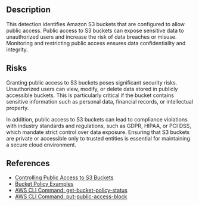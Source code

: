 ## Description

This detection identifies Amazon S3 buckets that are configured to allow public access. Public access to S3 buckets can expose sensitive data to unauthorized users and increase the risk of data breaches or misuse. Monitoring and restricting public access ensures data confidentiality and integrity.

## Risks

Granting public access to S3 buckets poses significant security risks. Unauthorized users can view, modify, or delete data stored in publicly accessible buckets. This is particularly critical if the bucket contains sensitive information such as personal data, financial records, or intellectual property.

In addition, public access to S3 buckets can lead to compliance violations with industry standards and regulations, such as GDPR, HIPAA, or PCI DSS, which mandate strict control over data exposure. Ensuring that S3 buckets are private or accessible only to trusted entities is essential for maintaining a secure cloud environment.

## References

- [Controlling Public Access to S3 Buckets](https://docs.aws.amazon.com/AmazonS3/latest/userguide/access-control-block-public-access.html)
- [Bucket Policy Examples](https://docs.aws.amazon.com/AmazonS3/latest/userguide/example-bucket-policies.html)
- [AWS CLI Command: get-bucket-policy-status](https://docs.aws.amazon.com/cli/latest/reference/s3control/get-bucket-policy-status.html)
- [AWS CLI Command: put-public-access-block](https://docs.aws.amazon.com/cli/latest/reference/s3control/put-public-access-block.html)
